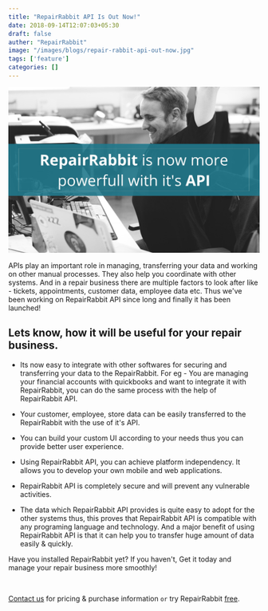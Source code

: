 ```yaml
---
title: "RepairRabbit API Is Out Now!"
date: 2018-09-14T12:07:03+05:30
draft: false
auther: "RepairRabbit"
image: "/images/blogs/repair-rabbit-api-out-now.jpg"
tags: ['feature']
categories: []
---
```


<img src="/images/blogs/repair-rabbit-api-out-now.jpg" alt="RepairRabbit Api Is Out Now!" />


APIs play an important role in managing, transferring your data and working on other manual processes. They also help you coordinate with other systems. And in a repair business there are multiple factors to look after like - tickets, appointments, customer data, employee data etc. 
Thus we've been working on RepairRabbit API since long and finally it has been launched! 

## Lets know, how it will be useful for your repair business.

- Its now easy to integrate with other softwares for securing and transferring your data to the RepairRabbit. For eg - You are managing your financial accounts with quickbooks and want to integrate it with RepairRabbit, you can do the same process with the help of RepairRabbit API. 

- Your customer, employee, store data can be easily transferred to the RepairRabbit with the use of it's API. 

- You can build your custom UI according to your needs thus you can provide better user experience.

- Using RepairRabbit API, you can achieve platform independency. It allows you to develop your own mobile and web applications. 

- RepairRabbit API is completely secure and will prevent any vulnerable activities. 

- The data which RepairRabbit API provides is quite easy to adopt for the other systems thus, this proves that RepairRabbit API is compatible with any programing language and technology. And a major benefit of using RepairRabbit API is that it can help you to transfer huge amount of data easily & quickly. 


Have you installed RepairRabbit yet? If you haven't, Get it today and manage your repair business more smoothly! 

<br>

<a href="mailto:contact@repairrabbit.co?subject=Query of RepairRabbit" target="_blank">Contact us</a> for pricing & purchase information `or` try RepairRabbit <a href="https://demo.repairrabbit.co/admin" rel="noopener" target="_blank" title="RepairRabbit Demo">free</a>.

<br>
